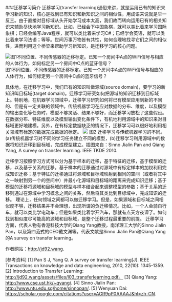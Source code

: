 ###迁移学习简介
迁移学习(transfer learning)通俗来讲，就是运用已有的知识来学习新的知识，核心是找到已有知识和新知识之间的相似性，用成语来说就是举一反三。由于直接对目标域从头开始学习成本太高，我们故而转向运用已有的相关知识来辅助尽快地学习新知识。比如，已经会下中国象棋，就可以类比着来学习国际象棋；已经会编写Java程序，就可以类比着来学习C#；已经学会英语，就可以类比着来学习法语；等等。世间万事万物皆有共性，如何合理地找寻它们之间的相似性，进而利用这个桥梁来帮助学习新知识，是迁移学习的核心问题。
 
 ![图1不同位置、不同传感器的迁移标定。已知一个房间中A点的WiFi信号与相应的人体行为，如何标定另一个房间中C点的蓝牙信号？](https://raw.githubusercontent.com/jindongwang/transferlearning/master/png/tf.png)
图1不同位置、不同传感器的迁移标定。已知一个房间中A点的WiFi信号与相应的人体行为，如何标定另一个房间中C点的蓝牙信号？

具体地，在迁移学习中，我们已有的知识叫做源域(source domain)，要学习的新知识叫目标域(target domain)。迁移学习研究如何把源域的知识迁移到目标域上。特别地，在机器学习领域中，迁移学习研究如何将已有模型应用到新的不同的、但是有一定关联的领域中。传统机器学习在应对数据的分布、维度，以及模型的输出变化等任务时，模型不够灵活、结果不够好，而迁移学习放松了这些假设。在数据分布、特征维度以及模型输出变化条件下，有机地利用源域中的知识来对目标域更好地建模。另外，在有标定数据缺乏的情况下，迁移学习可以很好地利用相关领域有标定的数据完成数据的标定。
 ![](https://raw.githubusercontent.com/jindongwang/transferlearning/master/png/tf2.png)
图2 迁移学习与传统机器学习的不同。(a)传统机器学习对不同的学习任务建立不同的模型，(b)迁移学习利用源域中的数据将知识迁移到目标域，完成模型建立。插图来自：Sinno Jialin Pan and Qiang Yang, A survey on transfer learning. IEEE TKDE 2010.

迁移学习按照学习方式可以分为基于样本的迁移，基于特征的迁移，基于模型的迁移，以及基于关系的迁移。基于样本的迁移通过对源域中有标定样本的加权利用完成知识迁移；基于特征的迁移通过将源域和目标域映射到相同的空间（或者将其中之一映射到另一个的空间中）并最小化源域和目标域的距离来完成知识迁移；基于模型的迁移将源域和目标域的模型与样本结合起来调整模型的参数；基于关系的迁移则通过在源域中学习概念之间的关系，然后将其类比到目标域中，完成知识的迁移。
理论上，任何领域之间都可以做迁移学习。但是，如果源域和目标域之间相似度不够，迁移结果并不会理想，出现所谓的负迁移情况。比如，一个人会骑自行车，就可以类比学电动车；但是如果类比着学开汽车，那就有点天方夜谭了。如何找到相似度尽可能高的源域和目标域，是整个迁移过程最重要的前提。
迁移学习方面，代表人物有香港科技大学的Qiang Yang教授，南洋理工大学的Sinno Jialin Pan，以及第四范式的CEO戴文渊等。代表文献是Sinno Jialin Pan和Qiang Yang的A survey on transfer learning。
 
作者网站：http://jd92.wang.

[参考资料]
[1] Pan S J, Yang Q. A survey on transfer learning[J]. IEEE Transactions on knowledge and data engineering, 2010, 22(10): 1345-1359.
[2] Introduction to Transfer Learning: http://jd92.wang/assets/files/l03_transferlearning.pdf。
[3] Qiang Yang: http://www.cse.ust.hk/~qyang/.
[4] Sinno Jialin Pan: http://www.ntu.edu.sg/home/sinnopan/.
[5] Wenyuan Dai: https://scholar.google.com/citations?user=AGR9pP0AAAAJ&hl=zh-CN.

